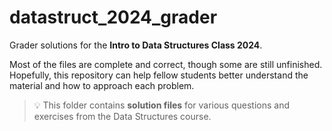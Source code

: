 # datastruct_2024_grader

Grader solutions for the **Intro to Data Structures Class 2024**.

Most of the files are complete and correct, though some are still unfinished. Hopefully, this repository can help fellow students better understand the material and how to approach each problem.

> 💡 This folder contains **solution files** for various questions and exercises from the Data Structures course.

